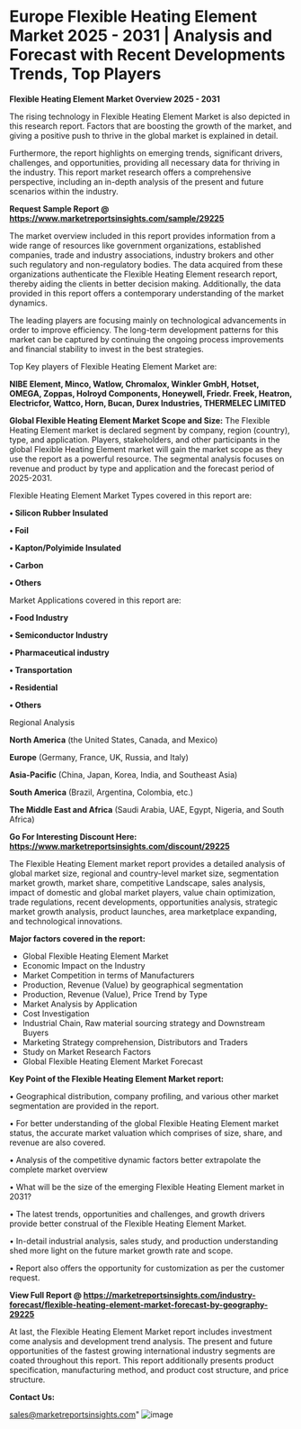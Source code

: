 # Europe Flexible Heating Element Market 2025 - 2031 | Analysis and Forecast with Recent Developments Trends, Top Players

<Strong> Flexible Heating Element Market Overview 2025 - 2031</strong>

The rising technology in Flexible Heating Element Market is also depicted in this research report. Factors that are boosting the growth of the market, and giving a positive push to thrive in the global market is explained in detail.

Furthermore, the report highlights on emerging trends, significant drivers, challenges, and opportunities, providing all necessary data for thriving in the industry. This report market research offers a comprehensive perspective, including an in-depth analysis of the present and future scenarios within the industry.

<strong>Request Sample Report @ <a href=https://www.marketreportsinsights.com/sample/29225>https://www.marketreportsinsights.com/sample/29225</a></strong>

The market overview included in this report provides information from a wide range of resources like government organizations, established companies, trade and industry associations, industry brokers and other such regulatory and non-regulatory bodies. The data acquired from these organizations authenticate the Flexible Heating Element research report, thereby aiding the clients in better decision making. Additionally, the data provided in this report offers a contemporary understanding of the market dynamics.

The leading players are focusing mainly on technological advancements in order to improve efficiency. The long-term development patterns for this market can be captured by continuing the ongoing process improvements and financial stability to invest in the best strategies.

Top Key players of Flexible Heating Element Market are:

<strong>NIBE Element, Minco, Watlow, Chromalox, Winkler GmbH, Hotset, OMEGA, Zoppas, Holroyd Components, Honeywell, Friedr. Freek, Heatron, Electricfor, Wattco, Horn, Bucan, Durex Industries, THERMELEC LIMITED</strong>

<strong><b>Global Flexible Heating Element Market Scope and Size:</b></strong>
The Flexible Heating Element market is declared segment by company, region (country), type, and application. Players, stakeholders, and other participants in the global Flexible Heating Element market will gain the market scope as they use the report as a powerful resource. The segmental analysis focuses on revenue and product by type and application and the forecast period of 2025-2031.

Flexible Heating Element Market Types covered in this report are:

<strong>• Silicon Rubber Insulated

• Foil

• Kapton/Polyimide Insulated

• Carbon

• Others</strong>

Market Applications covered in this report are:

<strong>• Food Industry

• Semiconductor Industry

• Pharmaceutical industry

• Transportation

• Residential

• Others</strong> 

Regional Analysis

<strong>North America</strong> (the United States, Canada, and Mexico)

<strong>Europe</strong> (Germany, France, UK, Russia, and Italy)

<strong>Asia-Pacific</strong> (China, Japan, Korea, India, and Southeast Asia)

<strong>South America</strong> (Brazil, Argentina, Colombia, etc.)

<strong>The Middle East and Africa</strong> (Saudi Arabia, UAE, Egypt, Nigeria, and South Africa)

<strong>Go For Interesting Discount Here: <a href=https://www.marketreportsinsights.com/discount/29225>https://www.marketreportsinsights.com/discount/29225</a></strong>

The Flexible Heating Element market report provides a detailed analysis of global market size, regional and country-level market size, segmentation market growth, market share, competitive Landscape, sales analysis, impact of domestic and global market players, value chain optimization, trade regulations, recent developments, opportunities analysis, strategic market growth analysis, product launches, area marketplace expanding, and technological innovations.

<strong><b>Major factors covered in the report:</b></strong>
<ul>
  <li>Global Flexible Heating Element Market </li>
  <li>Economic Impact on the Industry</li>
  <li>Market Competition in terms of Manufacturers</li>
  <li>Production, Revenue (Value) by geographical segmentation</li>
  <li>Production, Revenue (Value), Price Trend by Type</li>
  <li>Market Analysis by Application</li>
  <li>Cost Investigation</li>
  <li>Industrial Chain, Raw material sourcing strategy and Downstream Buyers</li>
  <li>Marketing Strategy comprehension, Distributors and Traders</li>
  <li>Study on Market Research Factors</li>
  <li>Global Flexible Heating Element Market Forecast</li>
</ul>

<strong><b>Key Point of the Flexible Heating Element Market report:</b></strong>

• Geographical distribution, company profiling, and various other market segmentation are provided in the report.

• For better understanding of the global Flexible Heating Element market status, the accurate market valuation which comprises of size, share, and revenue are also covered.

• Analysis of the competitive dynamic factors better extrapolate the complete market overview

• What will be the size of the emerging Flexible Heating Element market in 2031?

• The latest trends, opportunities and challenges, and growth drivers provide better construal of the Flexible Heating Element Market.

• In-detail industrial analysis, sales study, and production understanding shed more light on the future market growth rate and scope.

• Report also offers the opportunity for customization as per the customer request.

<strong><b>View Full Report @ <a href=https://marketreportsinsights.com/industry-forecast/flexible-heating-element-market-forecast-by-geography-29225>https://marketreportsinsights.com/industry-forecast/flexible-heating-element-market-forecast-by-geography-29225</a></b></strong>


At last, the Flexible Heating Element Market report includes investment come analysis and development trend analysis. The present and future opportunities of the fastest growing international industry segments are coated throughout this report. This report additionally presents product specification, manufacturing method, and product cost structure, and price structure.

<strong>Contact Us:</strong>

sales@marketreportsinsights.com"
![image](https://github.com/user-attachments/assets/13121a1c-b935-4299-a7be-fedb9981c304)
